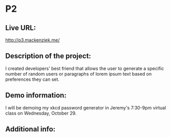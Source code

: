 # P2

## Live URL:
http://p3.mackenziek.me/

## Description of the project: 
I created developers' best friend that allows the user to generate a specific
number of random users or paragraphs of lorem ipsum text based on preferences 
they can set. 

## Demo information: 
I will be demoing my xkcd password generator in Jeremy's 7:30-9pm virtual class on 
Wednesday, October 29.

## Additional info:


